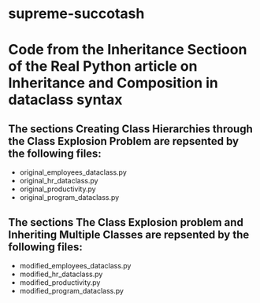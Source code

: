 # supreme-succotash
# Code from the Inheritance Sectioon of the Real Python article on Inheritance and Composition in dataclass syntax # 

## The sections Creating Class Hierarchies through the Class Explosion Problem are repsented by the following files: ##

* original_employees_dataclass.py
* original_hr_dataclass.py
* original_productivity.py
* original_program_dataclass.py

## The sections The Class Explosion problem and Inheriting Multiple Classes are repsented by the following files: ##

* modified_employees_dataclass.py
* modified_hr_dataclass.py
* modified_productivity.py
* modified_program_dataclass.py

